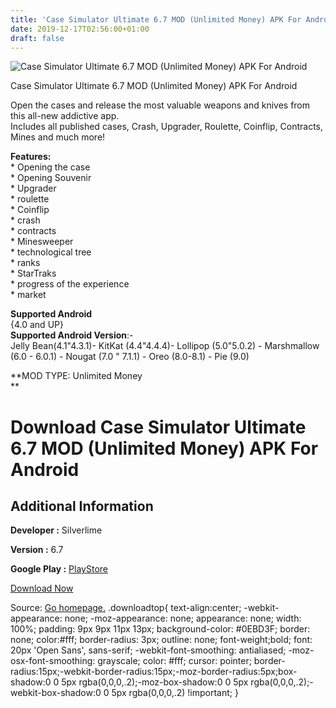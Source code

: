 ```yaml
---
title: 'Case Simulator Ultimate 6.7 MOD (Unlimited Money) APK For Android'
date: 2019-12-17T02:56:00+01:00
draft: false
---
```


![Case Simulator Ultimate 6.7 MOD (Unlimited Money) APK For Android](https://i0.wp.com/apkhome.net/wp-content/uploads/2019/11/Case-Simulator-Ultimate-6.7-MOD-Unlimited-Money.png "Case Simulator Ultimate 6.7 MOD (Unlimited Money) APK For Android")

  

Case Simulator Ultimate 6.7 MOD (Unlimited Money) APK For Android

Open the cases and release the most valuable weapons and knives from this all-new addictive app.  
Includes all published cases, Crash, Upgrader, Roulette, Coinflip, Contracts, Mines and much more!

**Features:**  
\* Opening the case  
\* Opening Souvenir  
\* Upgrader  
\* roulette  
\* Coinflip  
\* crash  
\* contracts  
\* Minesweeper  
\* technological tree  
\* ranks  
\* StarTraks  
\* progress of the experience  
\* market

**Supported Android**  
{4.0 and UP}  
**Supported Android Version**:-  
Jelly Bean(4.1"4.3.1)- KitKat (4.4"4.4.4)- Lollipop (5.0"5.0.2) - Marshmallow (6.0 - 6.0.1) - Nougat (7.0 " 7.1.1) - Oreo (8.0-8.1) - Pie (9.0)

**MOD TYPE: Unlimited Money  
**

Download Case Simulator Ultimate 6.7 MOD (Unlimited Money) APK For Android
==========================================================================

Additional Information
----------------------

**Developer :** Silverlime

**Version :** 6.7

**Google Play :** [PlayStore](https://play.google.com/store/apps/details?id=silverlime.casesimulatorultimate)

  

[Download Now](https://store4app.co/post/case-simulator-ultimate-6-7-mod-unlimited-money-apk-for-android_1574537191)

  
Source: [Go homepage.](https://store4app.co/post/case-simulator-ultimate-6-7-mod-unlimited-money-apk-for-android_1574537191) .downloadtop{ text-align:center; -webkit-appearance: none; -moz-appearance: none; appearance: none; width: 100%; padding: 9px 9px 11px 13px; background-color: #0EBD3F; border: none; color:#fff; border-radius: 3px; outline: none; font-weight;bold; font: 20px 'Open Sans', sans-serif; -webkit-font-smoothing: antialiased; -moz-osx-font-smoothing: grayscale; color: #fff; cursor: pointer; border-radius:15px;-webkit-border-radius:15px;-moz-border-radius:5px;box-shadow:0 0 5px rgba(0,0,0,.2);-moz-box-shadow:0 0 5px rgba(0,0,0,.2);-webkit-box-shadow:0 0 5px rgba(0,0,0,.2) !important; }